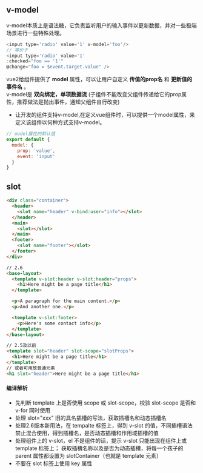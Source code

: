 ## v-model
v-model本质上是语法糖，它负责监听用户的输入事件以更新数据，并对一些极端场景进行一些特殊处理。  
```javascript
<input type='radio' value='1' v-model='foo'/>
// 等价于
<input type='radio' value='1'
:checked="foo == '1'"
@change="foo = $event.target.value" />
```
vue2给组件提供了 __model__ 属性，可以让用户自定义 __传值的prop名__ 和 __更新值的事件名__ 。  
v-model是 __双向绑定，单项数据流__ (子组件不能改变父组件传递给它的prop属性，推荐做法是抛出事件，通知父组件自行改变)  
+ 让开发的组件支持v-model,在定义vue组件时，可以提供一个model属性，来定义该组件以何种方式支持v-model。
```javascript
// model属性的默认值 
export default {
  model: {
    prop: 'value',
    event: 'input'
  }
}
```
## slot
```html
<div class="container">
  <header>
    <slot name="header" v-bind:user="info"></slot>
  </header>
  <main>
    <slot></slot>
  </main>
  <footer>
    <slot name="footer"></slot>
  </footer>
</div>

// 2.6
<base-layout>
  <template v-slot:header v-slot:header="props">
    <h1>Here might be a page title</h1>
  </template>

  <p>A paragraph for the main content.</p>
  <p>And another one.</p>

  <template v-slot:footer>
    <p>Here's some contact info</p>
  </template>
</base-layout>

// 2.5及以前
<template slot="header" slot-scope="slotProps">
  <h1>Here might be a page title</h1>
</template>
// 或者可用放普通元素
<h1 slot="header">Here might be a page title</h1>

```
#### 编译解析
+ 先判断 template 上是否使用 scope 或 slot-scope，校验 slot-scope 是否和 v-for 同时使用
+ 处理 slot="xxx" 旧的具名插槽的写法，获取插槽名和动态插槽名
+ 处理2.6版本新用法，在 tempalte 标签上，得到 v-slot 的值，不同插槽语法禁止混合使用，得到插槽名，是否动态插槽和作用域插槽的值
+ 处理组件上的 v-slot，el 不是组件的话，提示 v-slot 只能出现在组件上或 template 标签上； 获取插槽名称以及是否为动态插槽，将每一个孩子的 parent 属性都设置为 slotContainer（也就是 template 元素）
+ 不要在 slot 标签上使用 key 属性

